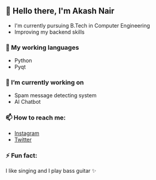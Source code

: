 ## 👋 Hello there, I'm Akash Nair

- I'm currently pursuing B.Tech in Computer Engineering
- Improving my backend skills

### 🔭 My working languages
- Python
- Pyqt

### 🌱 I’m currently working on
- Spam message detecting system
- AI Chatbot

### 📫 How to reach me:
- [Instagram](https://www.instagram.com/callme.__sky/)
- [Twitter](https://twitter.com/aki71893)

### ⚡ Fun fact:
I like singing and I play bass guitar ✨

<!--
**aki71893/aki71893** is a ✨ _special_ ✨ repository because its `README.md` (this file) appears on your GitHub profile.

Here are some ideas to get you started:

- 🔭 I’m currently working on ...
- 🌱 I’m currently learning ...
- 👯 I’m looking to collaborate on ...
- 🤔 I’m looking for help with ...
- 💬 Ask me about ...
- 📫 How to reach me: ...
- 😄 Pronouns: ...
- ⚡ Fun fact: ...
-->
